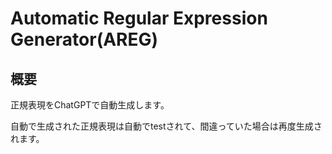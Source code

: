# Automatic Regular Expression Generator(AREG)

## 概要

正規表現をChatGPTで自動生成します。

自動で生成された正規表現は自動でtestされて、間違っていた場合は再度生成されます。
